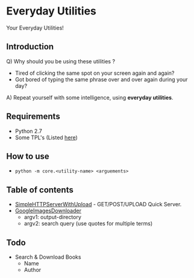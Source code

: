 # Everyday Utilities

Your Everyday Utilities!

## Introduction

Q) Why should you be using these utilities ?

 - Tired of clicking the same spot on your screen again and again? 
 - Got bored of typing the same phrase over and over again during your day? 

A) Repeat yourself with some intelligence, using **everyday utilities**.

## Requirements

 - Python 2.7
 - Some TPL's (Listed [here](https://github.com/souravbadami/utilities/blob/master/requirements.txt))

## How to use

 - `python -m core.<utility-name> <arguements>`

## Table of contents

 - [SimpleHTTPServerWithUpload](https://github.com/souravbadami/utilities/blob/master/core/SimpleHTTPServerWithUpload.py) - GET/POST/UPLOAD Quick Server.
 - [GoogleImagesDownloader](https://github.com/souravbadami/utilities/blob/master/core/GoogleImagesDownloader.py)
     - argv1: output-directory
     - argv2: search query (use quotes for multiple terms)
 
## Todo

 - Search & Download Books
     - Name
     - Author